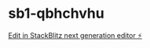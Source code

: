 # sb1-qbhchvhu

[Edit in StackBlitz next generation editor ⚡️](https://stackblitz.com/~/github.com/Cherylwwwww/sb1-qbhchvhu)